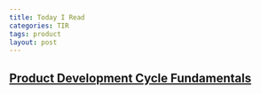 ```yaml
---
title: Today I Read
categories: TIR
tags: product
layout: post
---
```


## [Product Development Cycle Fundamentals](http://themacro.com/articles/2016/08/product-development-cycle-fundamentals/)
